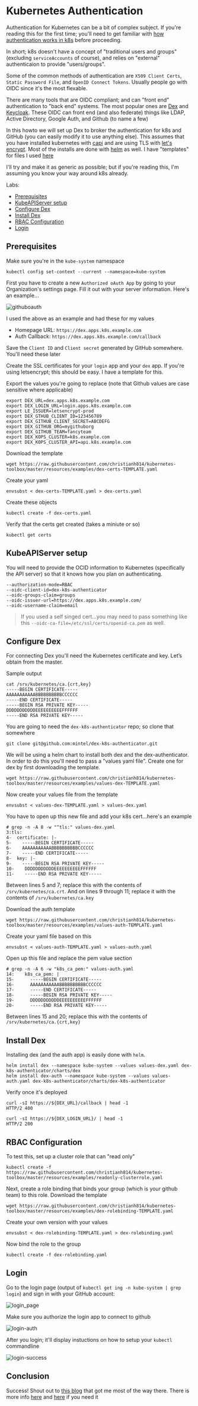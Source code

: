 # Kubernetes Authentication

Authentication for Kubernetes can be a bit of complex subject. If you're reading this for the first time; you'll need to get familiar with [how authentication works in k8s](https://kubernetes.io/docs/reference/access-authn-authz/authentication/#users-in-kubernetes) before proceeding.

In short; k8s doesn't have a concept of "traditional users and groups" (excluding `serviceAccounts` of course), and relies on "external" authenticaion to provide "users/groups".

Some of the common methods of authentication are `X509 Client Certs`, `Static Password File`, and `OpenID Connect Tokens`. Usually people go with OIDC since it's the most flexable. 

There are many tools that are OIDC compliant; and can "front end" authentication to "back end" systems. The most popular ones are [Dex](https://github.com/dexidp/dex#dex---a-federated-openid-connect-provider) and [Keycloak](https://github.com/keycloak/keycloak#keycloak). These OIDC can front end (and also federate) things like LDAP, Active Directory, Google Auth, and Github (to name a few)

In this howto we will set up Dex to broker the authentication for k8s and GitHub (you can easily modify it to use anything else). This assumes that you have installed kubernetes with [capi](https://cluster-api.sigs.k8s.io/user/quick-start.html) and are using TLS with [let's encrypt](k8s-ingress-helm.md#tls). Most of the installs are done with [helm](../../README.md#helm) as well. I have "templates" for files I used [here](../examples)

I'll try and make it as generic as possible; but if you're reading this, I'm assuming you know your way around k8s already.


Labs:

* [Prerequisites](#prerequisites)
* [KubeAPIServer setup](#kubeapiserver-setup)
* [Configure Dex](#configure-dex)
* [Install Dex](#install-dex)
* [RBAC Configuration](#rbac-configuration)
* [Login](#login)

## Prerequisites

Make sure you're in the `kube-system` namespace

```
kubectl config set-context --current --namespace=kube-system
```

First you have to create a new `Authorized oAuth App`  by going to your Organization's settings page. Fill it out with your server information. Here's an example...

![githuboauth](https://cdn-images-1.medium.com/max/800/1*4KAGf71GTJzEt_RExdPo4Q.png)

I used the above as an example and had these for my values

* Homepage URL: `https://dex.apps.k8s.example.com`
* Auth Callback: `https://dex.apps.k8s.example.com/callback`

Save the `Client ID` and `Client secret` generated by GitHub somewhere. You'll need these later

Create the SSL certificates for your `login` app and your `dex` app. If you're using letsencrypt; this should be easy. I have a template for this.

Export the values you're going to replace (note that Github values are case sensitive where applicable)

```
export DEX_URL=dex.apps.k8s.example.com
export DEX_LOGIN_URL=login.apps.k8s.example.com
export LE_ISSUER=letsencrypt-prod
export DEX_GTHUB_CLIENT_ID=123456789
export DEX_GITHUB_CLIENT_SECRET=ABCDEFG
export DEX_GITHUB_ORG=mygithuborg
export DEX_GITHUB_TEAM=fancyteam
export DEX_KOPS_CLUSTER=k8s.example.com
export DEX_KOPS_CLUSTER_API=api.k8s.example.com
```

Download  the template

```
wget https://raw.githubusercontent.com/christianh814/kubernetes-toolbox/master/resources/examples/dex-certs-TEMPLATE.yaml
```

Create your yaml

```
envsubst < dex-certs-TEMPLATE.yaml > dex-certs.yaml
```

Create these objects

```
kubectl create -f dex-certs.yaml
```

Verify that the certs get created (takes a miniute or so)

```
kubectl get certs
```

## KubeAPIServer setup

You will need to provide the OCID information to Kubernetes (specifically the API server) so that it knows how you plan on authenticating.

```
--authorization-mode=RBAC
--oidc-client-id=dex-k8s-authenticator
--oidc-groups-claim=groups
--oidc-issuer-url=https://dex.apps.k8s.example.com/
--oidc-username-claim=email
```
> If you used a self singed cert...you may need to pass something like this `--oidc-ca-file=/etc/ssl/certs/openid-ca.pem` as well.

## Configure Dex

For connecting Dex you'll need the Kubernetes certificate and key. Let’s obtain from the master.

Sample output

```
cat /srv/kubernetes/ca.{crt,key}
-----BEGIN CERTIFICATE-----
AAAAAAAAAAABBBBBBBBBBCCCCCC
-----END CERTIFICATE-----
-----BEGIN RSA PRIVATE KEY-----
DDDDDDDDDDDEEEEEEEEEEFFFFFF
-----END RSA PRIVATE KEY-----
```

You are going to need the `dex-k8s-authenticator` repo; so clone that somewhere

```
git clone git@github.com:mintel/dex-k8s-authenticator.git
```

We will be using a helm chart to install both dex and the dex-authenticator. In order to do this you'll need to pass a "values yaml file". Create one for dex by first downloading the template.

```
wget https://raw.githubusercontent.com/christianh814/kubernetes-toolbox/master/resources/examples/values-dex-TEMPLATE.yaml
```

Now create your values file from the template

```
envsubst < values-dex-TEMPLATE.yaml > values-dex.yaml
```

You have to open up this new file and add your k8s cert...here's an example

```
# grep -n -A 8 -w "^tls:" values-dex.yaml
3:tls:
4-  certificate: |-
5-    -----BEGIN CERTIFICATE-----
6-    AAAAAAAAAAABBBBBBBBBBCCCCCC
7-    -----END CERTIFICATE-----
8-  key: |-
9-    -----BEGIN RSA PRIVATE KEY-----
10-    DDDDDDDDDDDEEEEEEEEEEFFFFFF
11-    -----END RSA PRIVATE KEY-----

```

Between lines 5 and 7; replace this with the contents of `/srv/kubernetes/ca.crt`. And on lines 9 through 11; replace it with the contents of `/srv/kubernetes/ca.key`


Download the auth template

```
wget https://raw.githubusercontent.com/christianh814/kubernetes-toolbox/master/resources/examples/values-auth-TEMPLATE.yaml
```

Create your yaml file based on this

```
envsubst < values-auth-TEMPLATE.yaml > values-auth.yaml
```

Open up this file and replace the pem value section

```
# grep -n -A 6 -w "k8s_ca_pem:" values-auth.yaml
14:    k8s_ca_pem: |
15-      -----BEGIN CERTIFICATE-----
16-      AAAAAAAAAAABBBBBBBBBBCCCCCC
17-      -----END CERTIFICATE-----
18-      -----BEGIN RSA PRIVATE KEY-----
19-      DDDDDDDDDDDEEEEEEEEEEFFFFFF
20-      -----END RSA PRIVATE KEY-----
```

Between lines 15 and 20; replace this with the contents of `/srv/kubernetes/ca.{crt,key}`

## Install Dex

Installing dex (and the auth app) is easily done with `helm`. 


```
helm install dex --namespace kube-system --values values-dex.yaml dex-k8s-authenticator/charts/dex
helm install dex-auth --namespace kube-system --values values-auth.yaml dex-k8s-authenticator/charts/dex-k8s-authenticator
```

Verify once it's deployed

```
curl -sI https://${DEX_URL}/callback | head -1
HTTP/2 400

curl -sI https://${DEX_LOGIN_URL}/ | head -1
HTTP/2 200
```

## RBAC Configuration

To test this, set up a cluster role that can "read only"

```
kubectl create -f https://raw.githubusercontent.com/christianh814/kubernetes-toolbox/master/resources/examples/readonly-clusterrole.yaml
```

Next, create a role binding that binds your group (which is your github team) to this role. Download the template

```
wget https://raw.githubusercontent.com/christianh814/kubernetes-toolbox/master/resources/examples/dex-rolebinding-TEMPLATE.yaml
```

Create your own version with your values

```
envsubst < dex-rolebinding-TEMPLATE.yaml > dex-rolebinding.yaml
```

Now bind the role to the group

```
kubectl create -f dex-rolebinding.yaml
```

## Login

Go to the login page (output of `kubectl get ing -n kube-system | grep login`) and sign in with your GitHub account:

![login_page](https://cdn-images-1.medium.com/max/800/1*EZQM2p3ubSv4YogXiJ9ujQ.png)


Make sure you authorize the login app to connect to github

![login-auth](https://cdn-images-1.medium.com/max/800/1*DaxoB2Y1U4Qzj_qSK5V7Ow.png)

After you login; it'll display instuctions on how to setup your `kubectl` commandline

![login-success](https://cdn-images-1.medium.com/max/800/1*QKHZl_v-s2T_HJ5VYdXdrg.png)


## Conclusion

Success! Shout out to [this blog](https://medium.com/preply-engineering/k8s-auth-a81f59d4dff6) that got me most of the way there. There is more info [here](https://github.com/dexidp/dex/blob/master/examples/config-dev.yaml) and [here](https://github.com/dexidp/dex/blob/master/Documentation/kubernetes.md#configuring-the-openid-connect-plugin) if you need it
